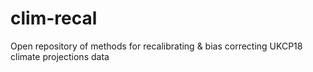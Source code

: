 # clim-recal
Open repository of methods for recalibrating &amp; bias correcting UKCP18 climate projections data
